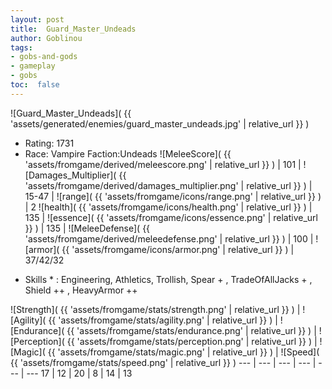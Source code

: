 ```yaml
---
layout: post
title:  Guard_Master_Undeads
author: Goblinou
tags:
- gobs-and-gods
- gameplay
- gobs
toc:  false
---
```


![Guard_Master_Undeads]( {{ 'assets/generated/enemies/guard_master_undeads.jpg' | relative_url }} )
- Rating: 1731
- Race: Vampire  Faction:Undeads
![MeleeScore]( {{ 'assets/fromgame/derived/meleescore.png' | relative_url }} ) | 101 | ![Damages_Multiplier]( {{ 'assets/fromgame/derived/damages_multiplier.png' | relative_url }} ) | 15-47 | ![range]( {{ 'assets/fromgame/icons/range.png' | relative_url }} ) | 2
![health]( {{ 'assets/fromgame/icons/health.png' | relative_url }} ) | 135 | ![essence]( {{ 'assets/fromgame/icons/essence.png' | relative_url }} ) | 135 | ![MeleeDefense]( {{ 'assets/fromgame/derived/meleedefense.png' | relative_url }} ) | 100 | ![armor]( {{ 'assets/fromgame/icons/armor.png' | relative_url }} ) | 37/42/32
* Skills * : Engineering, Athletics, Trollish, Spear + , TradeOfAllJacks + , Shield ++ , HeavyArmor ++ 

![Strength]( {{ 'assets/fromgame/stats/strength.png' | relative_url }} ) | ![Agility]( {{ 'assets/fromgame/stats/agility.png' | relative_url }} ) | ![Endurance]( {{ 'assets/fromgame/stats/endurance.png' | relative_url }} ) | ![Perception]( {{ 'assets/fromgame/stats/perception.png' | relative_url }} ) | ![Magic]( {{ 'assets/fromgame/stats/magic.png' | relative_url }} ) | ![Speed]( {{ 'assets/fromgame/stats/speed.png' | relative_url }} )
--- | --- | --- | --- | --- | ---
17 | 12 | 20 | 8 | 14 | 13

